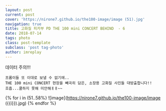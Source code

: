 ```yaml
---
layout: post
current: post
cover: 'https://nirone7.github.io/the100-image/image (51).jpg'
navigation: true
title: 고화질 피카부 PD THE 100 mini CONCERT BEHIND  - 6
date: 2018-07-14
tags: photo 
class: post-template
subclass: 'post tag-photo'
author: imreplay
---
```


데이터 주의!!!

```
프롬이들 또 이대로 보낼 수 없기에..
THE 100 mini CONCERT 현장을 빼곡히 담은, 소장용 고화질 사진들 대방출합니다!!
흐흡...쿨하지 못해 미안해ㅐㅐ~~
```

{% for i in (51..58%}
![image](https://nirone7.github.io/the100-image/image ({{i}}).jpg)
{% endfor %}
